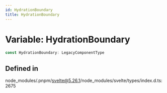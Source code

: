 ```yaml
---
id: HydrationBoundary
title: HydrationBoundary
---
```


# Variable: HydrationBoundary

```ts
const HydrationBoundary: LegacyComponentType
```

## Defined in

node_modules/.pnpm/svelte@5.26.1/node_modules/svelte/types/index.d.ts:2675
